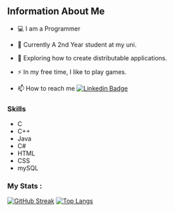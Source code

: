 <h2> Information About Me </h2>


- :computer: I am a Programmer 
- :telescope: Currently A 2nd Year student at my uni.

- :seedling: Exploring how to create distributable applications.

- :zap: In my free time, I like to play games.

- :mailbox: How to reach me [![Linkedin Badge](https://img.shields.io/badge/-kakbar-blue?style=flat&logo=Linkedin&logoColor=white)](https://www.linkedin.com/in/kisura-w-s-p-b28948237/)

<div>
  <h3>Skills</h3>
  <ul>
    <li>C</li>
    <li>C++</li>
    <li>Java</li>
    <li>C#</li>
    <li>HTML</li>
    <li>CSS</li>
    <li>mySQL</li>
  </ul>
</div>

###  My Stats :
[![GitHub Streak](https://github-readme-streak-stats.herokuapp.com?user=KisuraWSP&theme=dark)](https://git.io/streak-stats)
[![Top Langs](https://github-readme-stats.vercel.app/api/top-langs/PAT_1?username=KisuraWSP&layout=compact&theme=vision-friendly-dark)](https://github.com/anuraghazra/github-readme-stats)
<!--
**KisuraWSP/KisuraWSP** is a ✨ _special_ ✨ repository because its `README.md` (this file) appears on your GitHub profile.

Here are some ideas to get you started:

- 🔭 I’m currently working ...
- 🌱 I’m currently learning ...
- 👯 I’m looking to collaborate on ...
- 🤔 I’m looking for help with ...
- 💬 Ask me about ...
- 📫 How to reach me: ...
- 😄 Pronouns: ...
- ⚡ Fun fact: ...
-->
